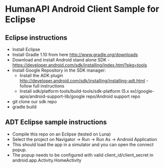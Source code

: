 # HumanAPI Android Client Sample for Eclipse

## Eclipse instructions

 - Install Eclipse 
 - Install Gradle 1.10 from here http://www.gradle.org/downloads
 - Download and install Android stand alone SDK - https://developer.android.com/sdk/installing/index.html?pkg=tools
 - Install Google Repository in the SDK manager:
 	- Install the ADK plugin http://developer.android.com/sdk/installing/installing-adt.html - follow full instructions
 	- Install sdk/platform tools/build-tools/sdk-platform (5.x ex)/google-apis/android-support-lib/google repo/Android support repo
 - git clone our sdk repo
 - gradle build
 
 ## ADT Eclipse sample instructions 
 - Compile this repo on an Eclipse (tested on Luna)
 - Select the project on Navigator -> Run -> Run As -> Android Application
 - This should load the app in a simulator and you can open the connect popup.
 - The popup needs to be configured with valid client_id/client_secret in android.app.Activity.HomeActivity  

 

